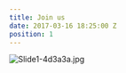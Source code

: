 ```yaml
---
title: Join us
date: 2017-03-16 18:25:00 Z
position: 1
---
```


![Slide1-4d3a3a.jpg](/uploads/Slide1-4d3a3a.jpg)